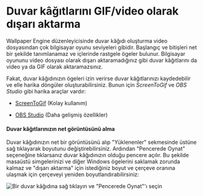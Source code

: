 # Duvar kâğıtlarını GIF/video olarak dışarı aktarma

Wallpaper Engine düzenleyicisinde duvar kâğıdı oluşturma video dosyasından çok bilgisayar oyunu seviyeleri gibidir. Başlangıç ve bitişleri net bir şekilde tanımlanamaz ve içlerinde rastgele ögeler bulunur. Bilgisayar oyununu video dosyası olarak dışarı aktaramadığınız gibi duvar kâğıtlarını da video ya da GIF olarak aktaramazsınız.

Fakat, duvar kâğıdınızın ögeleri izin verirse duvar kâğıtlarınızı kaydedebilir ve elle harika döngüler oluşturabilirsiniz. Bunun için *ScreenToGif* ve *OBS Studio* gibi harika araçlar vardır:

* [ScreenToGif](https://www.screentogif.com/) (Kolay kullanım)

* [OBS Studio](https://obsproject.com/) (Daha gelişmiş özellikler)

#### Duvar kâğıtlarınızın net görüntüsünü alma

Duvar kâğıdınızın net bir görüntüsünü alıp "Yüklenenler" sekmesinde üstüne sağ tıklayarak boyutunu değiştirebilirsiniz. Ardından "Pencerede Oynat" seçeneğine tıklarsanız duvar kâğıdınızın olduğu pencere açılır. Bu şekilde masaüstü simgelerinizi ve diğer Windows ögelerini saklamak zorunda kalmaz ve "dışarı aktarma" için istediğiniz boyut ve çerçeve oranına ulaşmak için çerçeveyi yeniden boyutlandırabilirsiniz:

![Bir duvar kâğıdına sağ tıklayın ve "Pencerede Oynat"'ı seçin](./playinwindow.gif)